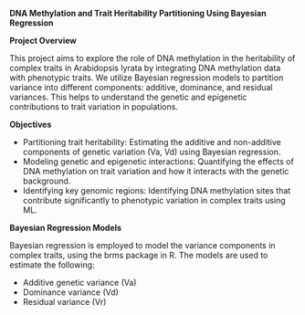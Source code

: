 ****DNA Methylation and Trait Heritability Partitioning Using Bayesian Regression****

**Project Overview**

This project aims to explore the role of DNA methylation in the heritability of complex traits in Arabidopsis lyrata by integrating DNA methylation data with phenotypic traits. We utilize Bayesian regression models to partition variance into different components: additive, dominance, and residual variances. This helps to understand the genetic and epigenetic contributions to trait variation in populations.

**Objectives**

- Partitioning trait heritability: Estimating the additive and non-additive components of genetic variation (Va, Vd) using Bayesian regression.
- Modeling genetic and epigenetic interactions: Quantifying the effects of DNA methylation on trait variation and how it interacts with the genetic background.
- Identifying key genomic regions: Identifying DNA methylation sites that contribute significantly to phenotypic variation in complex traits using ML.

**Bayesian Regression Models**

Bayesian regression is employed to model the variance components in complex traits, using the brms package in R. The models are used to estimate the following:
- Additive genetic variance (Va)
- Dominance variance (Vd)
- Residual variance (Vr)
